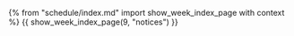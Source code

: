{% from "schedule/index.md" import show_week_index_page with context %}
{{ show_week_index_page(9, "notices") }}


